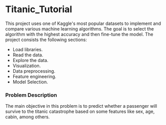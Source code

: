 # Titanic_Tutorial
This project uses one of Kaggle's most popular datasets to implement and compare various machine learning algorithms. The goal is to select the algorithm with the highest accuracy and then fine-tune the model.
The project consists the following sections:
* Load libraries.
* Read the data.
* Explore the data.
* Visualization.
* Data preprocessing.
* Feature engineering.
* Model Selection.
### Problem Description
The main objective in this problem is to predict whether a passenger will survive to the titanic catastrophe based on some features like sex, age, cabin, among others.
